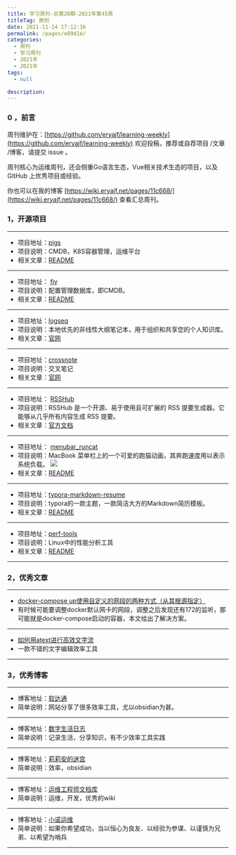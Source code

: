 ```yaml
---
title: 学习周刊-总第28期-2021年第45周
titleTag: 原创
date: 2021-11-14 17:12:16
permalink: /pages/e89d1e/
categories:
  - 周刊
  - 学习周刊
  - 2021年
  - 2021年
tags:
  - null

description:
---
```


### 0 ，前言

周刊维护在：[https://github.com/eryajf/learning-weekly](https://github.com/eryajf/learning-weekly)  欢迎投稿，推荐或自荐项目 /文章 /博客，请提交 issue 。

周刊核心为运维周刊，还会侧重Go语言生态，Vue相关技术生态的项目，以及 GitHub 上优秀项目或经验。

你也可以在我的博客 [https://wiki.eryajf.net/pages/11c668/](https://wiki.eryajf.net/pages/11c668/) 查看汇总周刊。

### **1，开源项目**

---

- 项目地址：[pigs](https://github.com/small-flying-pigs/pigs)
- 项目说明：CMDB，K8S容器管理，运维平台
- 相关文章：[README](https://github.com/small-flying-pigs/pigs/blob/master/README.md)

---

- 项目地址： [fiy](https://github.com/lanyulei/fiy)
- 项目说明：配置管理数据库，即CMDB。
- 相关文章：[README](https://github.com/lanyulei/fiy/blob/master/README.md)

---

- 项目地址：[logseq](https://github.com/logseq/logseq)
- 项目说明：本地优先的非线性大纲笔记本，用于组织和共享您的个人知识库。
- 相关文章：[官网](https://logseq.com/)

---

- 项目地址：[crossnote](https://github.com/0xGG/crossnote)
- 项目说明：交叉笔记
- 相关文章：[官网](https://crossnote.app/)

---

- 项目地址： [RSSHub](https://github.com/DIYgod/RSSHub)
- 项目说明：RSSHub 是一个开源、易于使用且可扩展的 RSS 提要生成器。它能够从几乎所有内容生成 RSS 提要。
- 相关文章：[官方文档](https://docs.rsshub.app/)

---

- 项目地址： [menubar_runcat](https://github.com/Kyome22/menubar_runcat)
- 项目说明：MacBook 菜单栏上的一个可爱的跑猫动画，其奔跑速度用以表示系统负载。
  ![](http://t.eryajf.net/imgs/2021/11/02585b519054c3bc.gif)
- 相关文章：[README](https://github.com/Kyome22/menubar_runcat/blob/master/README.md)

---

- 项目地址：[typora-markdown-resume](https://github.com/CodingDocs/typora-markdown-resume)
- 项目说明：typora的一款主题，一款简洁大方的Markdown简历模板。
- 相关文章：[README](https://github.com/CodingDocs/typora-markdown-resume/blob/master/README.md)

---

- 项目地址：[perf-tools](https://github.com/brendangregg/perf-tools)
- 项目说明：Linux中的性能分析工具
- 相关文章：[README](https://github.com/brendangregg/perf-tools/blob/master/README.md)

---



###  2，优秀文章

---

-  [docker-compose up使用自定义的网段的两种方式（从其根源指定）](https://www.cnblogs.com/lemon-le/p/10531449.html)
- 有时候可能要调整docker默认网卡的网段，调整之后发现还有172的监听，那可能就是docker-compose启动的容器，本文给出了解决方案。

----

-  [如何用atext进行高效文字流](https://www.jianshu.com/p/a9b9590d8c25)
- 一款不错的文字编辑效率工具

---

### **3，优秀博客**

---

- 博客地址：[软达通](https://cyddgh.github.io/)
- 简单说明：网站分享了很多效率工具，尤以obsidian为甚。

----

- 博客地址：[数字生活日志](https://mirtle.cn/)
- 简单说明：记录生活，分享知识，有不少效率工具实践

---

- 博客地址：[莉莉安的迷宫](https://lillian-who.github.io/)
- 简单说明：效率，obsidian

---

- 博客地址：[运维工程师文档库](https://www.ezops.cn/)
- 简单说明：运维，开发，优秀的wiki

---

- 博客地址：[小诺运维](https://opstand.gitee.io/)
- 简单说明：如果你希望成功，当以恒心为良友、以经验为参谋、以谨慎为兄弟、以希望为哨兵

---